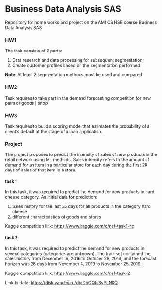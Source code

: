 # Business Data Analysis SAS
Repository for home works and project on the AMI CS HSE course Business Data Analysis SAS

### HW1
The task consists of 2 parts:
1. Data research and data processing for subsequent segmentation;
2. Create customer profiles based on the segmentation performed

**Note:** At least 2 segmentation methods must be used and compared

### HW2 
Task requires to take part in the demand forecasting competition for new pairs of goods | shop

### HW3
Task requires to build a scoring model that estimates the probability of a client's default at the stage of a loan application.

### Project
The project proposes to predict the intensity of sales of new products in the retail network using ML methods. Sales intensity refers to the amount of demand for an item in a particular store for each day during the first 28 days of sales of that item in a store.
#### task 1 
In this task, it was required to predict the demand for new products in hard cheese category.
As initial data for prediction:
1) Sales history for the last 35 days for all products in the category hard cheese
2) different characteristics of goods and stores

Kaggle competition link: https://www.kaggle.com/c/naf-task1-hc
#### task 2
In this task, it was required to predict the demand for new products in several categories (categories are unknown). The train set contained the sales history from December 19, 2016 to October 28, 2019, and the forecast horizon was 28 days from November 4, 2019 to November 25, 2019.

Kaggle competition link: https://www.kaggle.com/c/naf-task-2

Link to data: https://disk.yandex.ru/d/oDbOQtc3yPLNKQ
